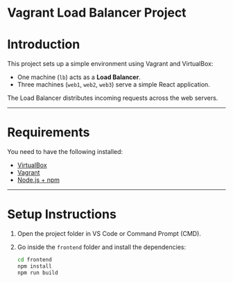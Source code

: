 # Vagrant Load Balancer Project

# Introduction

This project sets up a simple environment using Vagrant and VirtualBox:
- One machine (`lb`) acts as a **Load Balancer**.
- Three machines (`web1`, `web2`, `web3`) serve a simple React application.

The Load Balancer distributes incoming requests across the web servers.

---

# Requirements

You need to have the following installed:

- [VirtualBox](https://www.virtualbox.org/)
- [Vagrant](https://www.vagrantup.com/)
- [Node.js + npm](https://nodejs.org/)

---

# Setup Instructions

1. Open the project folder in VS Code or Command Prompt (CMD).
2. Go inside the `frontend` folder and install the dependencies:

   ```bash
   cd frontend
   npm install
   npm run build
